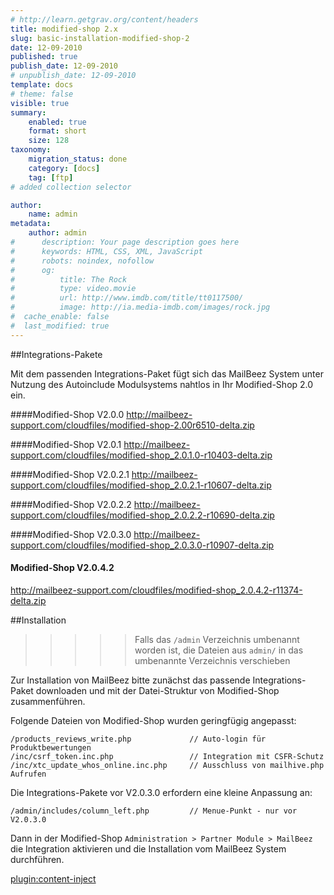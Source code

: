 ```yaml
---
# http://learn.getgrav.org/content/headers
title: modified-shop 2.x
slug: basic-installation-modified-shop-2
date: 12-09-2010
published: true
publish_date: 12-09-2010
# unpublish_date: 12-09-2010
template: docs
# theme: false
visible: true
summary:
    enabled: true
    format: short
    size: 128
taxonomy:
    migration_status: done
    category: [docs]
    tag: [ftp]
# added collection selector

author:
    name: admin
metadata:
    author: admin
#      description: Your page description goes here
#      keywords: HTML, CSS, XML, JavaScript
#      robots: noindex, nofollow
#      og:
#          title: The Rock
#          type: video.movie
#          url: http://www.imdb.com/title/tt0117500/
#          image: http://ia.media-imdb.com/images/rock.jpg
#  cache_enable: false
#  last_modified: true
---
```



##Integrations-Pakete

Mit dem passenden Integrations-Paket fügt sich das MailBeez System unter Nutzung des Autoinclude Modulsystems nahtlos in Ihr Modified-Shop 2.0 ein.

####Modified-Shop V2.0.0
<http://mailbeez-support.com/cloudfiles/modified-shop-2.00r6510-delta.zip> 

####Modified-Shop V2.0.1
<http://mailbeez-support.com/cloudfiles/modified-shop_2.0.1.0-r10403-delta.zip> 

####Modified-Shop V2.0.2.1
<http://mailbeez-support.com/cloudfiles/modified-shop_2.0.2.1-r10607-delta.zip> 

####Modified-Shop V2.0.2.2
<http://mailbeez-support.com/cloudfiles/modified-shop_2.0.2.2-r10690-delta.zip> 

####Modified-Shop V2.0.3.0
<http://mailbeez-support.com/cloudfiles/modified-shop_2.0.3.0-r10907-delta.zip> 

#### Modified-Shop V2.0.4.2
<http://mailbeez-support.com/cloudfiles/modified-shop_2.0.4.2-r11374-delta.zip>


##Installation
>>>>> Falls das `/admin` Verzeichnis umbenannt worden ist, die Dateien aus `admin/` in das umbenannte Verzeichnis verschieben

Zur Installation von MailBeez bitte zunächst das passende Integrations-Paket downloaden und mit der Datei-Struktur von Modified-Shop zusammenführen.

Folgende Dateien von Modified-Shop wurden geringfügig angepasst:

    /products_reviews_write.php             // Auto-login für Produktbewertungen
    /inc/csrf_token.inc.php                 // Integration mit CSFR-Schutz
    /inc/xtc_update_whos_online.inc.php     // Ausschluss von mailhive.php Aufrufen
    
Die Integrations-Pakete vor V2.0.3.0 erfordern eine kleine Anpassung an:

    /admin/includes/column_left.php         // Menue-Punkt - nur vor V2.0.3.0


Dann in der Modified-Shop `Administration > Partner Module > MailBeez` die Integration aktivieren und die Installation vom MailBeez System durchführen.


[plugin:content-inject](/content_blocks/run_installer)